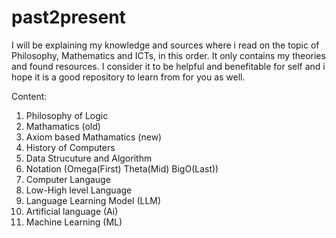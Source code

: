 # past2present
I will be explaining my knowledge and sources where i read on the topic of Philosophy, Mathematics and ICTs, in this order. It only contains my theories and found resources. I consider it to be helpful and benefitable for self and i hope it is a good repository to learn from for you as well.   

Content:

1. Philosophy of Logic
2. Mathamatics (old)
3. Axiom based Mathamatics (new)
4. History of Computers
5. Data Strucuture and Algorithm
6. Notation (Omega(First) Theta(Mid) BigO(Last))
7. Computer Langauge
9. Low-High level Language
8. Language Learning Model (LLM)
9. Artificial language (Ai)
10. Machine Learning (ML)


